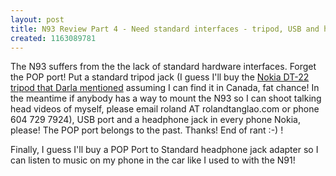 ```yaml
---
layout: post
title: N93 Review Part 4 - Need standard interfaces - tripod, USB and headphone
created: 1163089781
---
```

<p> The N93 suffers from the the lack of standard hardware interfaces. Forget the POP port! Put a standard tripod jack (I guess I&#39;ll buy the <a href="http://darlamack.blogs.com/darlamack/2006/11/nokia_tripod_fo.html">Nokia DT-22  tripod that Darla mentioned</a> assuming I can find it in Canada, fat chance! In the meantime if anybody has a way to mount the N93 so I can shoot talking head videos of myself, please email roland AT rolandtanglao.com or phone 604 729 7924), USB port and a headphone jack in every phone Nokia, please! The POP port belongs to the past. Thanks! End of rant :-) !   </p><p> Finally, I guess I&#39;ll buy a POP Port to Standard headphone jack adapter so I can listen to music on my phone in the car like I used to with the N91! </p>
